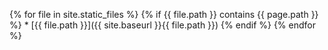 {% for file in site.static_files %}
	{% if {{ file.path }} contains {{ page.path }} %}
		* [{{ file.path }}]({{ site.baseurl }}{{ file.path }})
	{% endif %}
{% endfor %}